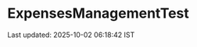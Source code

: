# ExpensesManagementTest























































































































































































































































Last updated: 2025-10-02 06:18:42 IST

